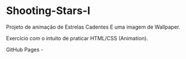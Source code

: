 # Shooting-Stars-I

Projeto de animação de Estrelas Cadentes E uma imagem de Wallpaper.

Exercício com o intuito de praticar HTML/CSS (Animation).

GitHub Pages -

